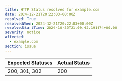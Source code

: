 ```yaml
---
title: HTTP Status resolved for example.com
date: 2024-12-21T20:22:03+00:00Z
resolved: True
resolvedWhen: 2024-12-21T20:22:03+00:00Z
resolvedStartTime: 2024-10-25T21:09:43.191474+00:00
severity: notice
affected:
  - example.com
section: issue
---
```


| Expected Statuses | Actual Status  |
|-------------------|----------------|
| 200, 301, 302 | 200 |
